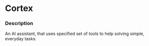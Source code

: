 # Cortex

### Description

An AI assistant, that uses specified set of tools to help solving simple, everyday tasks.
